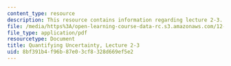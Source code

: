 ```yaml
---
content_type: resource
description: This resource contains information regarding lecture 2-3.
file: /media/https%3A/open-learning-course-data-rc.s3.amazonaws.com/12-s990-quantifying-uncertainty-fall-2012/8bf391b4f96b87e03cf8328d669ef5e2_MIT12_S990F12_lec2-3.pdf
file_type: application/pdf
resourcetype: Document
title: Quantifying Uncertainty, Lecture 2-3
uid: 8bf391b4-f96b-87e0-3cf8-328d669ef5e2
---
```

